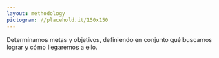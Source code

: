 ```yaml
---
layout: methodology
pictogram: //placehold.it/150x150
---
```


Determinamos metas y objetivos, definiendo en conjunto qué buscamos lograr y cómo llegaremos a ello.